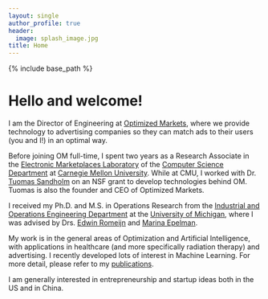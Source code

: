 ```yaml
---
layout: single
author_profile: true
header:
  image: splash_image.jpg
title: Home
---
```


{% include base_path %}

Hello and welcome!
=========

I am the Director of Engineering at [Optimized Markets][om], where we provide technology to advertising companies so they can match ads to their users (you and I!) in an optimal way.

Before joining OM full-time, I spent two years as a Research Associate in the [Electronic Marketplaces Laboratory][lab] of the [Computer Science Department][csd] at [Carnegie Mellon University][cmu]. While at CMU, I worked with Dr. [Tuomas Sandholm][sandholm] on an NSF grant to develop technologies behind OM. Tuomas is also the founder and CEO of Optimized Markets.

I received my Ph.D. and M.S. in Operations Research from the [Industrial and Operations Engineering Department][ioe] at the [University of Michigan][um], where I was advised by Drs. [Edwin Romeijn][romeijn] and [Marina Epelman][epelman].

My work is in the general areas of Optimization and Artificial Intelligence, with applications in healthcare (and more specifically radiation therapy) and advertising. I recently developed lots of interest in Machine Learning. For more detail, please refer to my [publications][pub].

I am generally interested in entrepreneurship and startup ideas both in the US and in China.


[om]: http://www.optimizedmarkets.com/
[lab]: http://www.cs.cmu.edu/~amem/
[csd]: http://www.csd.cs.cmu.edu/
[cmu]: http://www.cmu.edu/
[sandholm]: http://www.cs.cmu.edu/~sandholm/
[ioe]: http://www.engin.umich.edu/ioe/
[um]: http://www.umich.edu/
[romeijn]: https://www.isye.gatech.edu/users/edwin-romeijn/
[epelman]: http://www-personal.umich.edu/~mepelman/
[pub]: publications
